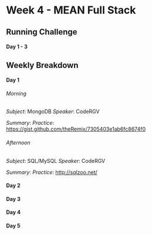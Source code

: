 # Week 4 - MEAN Full Stack

## Running Challenge
#### Day 1 - 3

## Weekly Breakdown

#### Day 1
###### Morning
*Subject*: MongoDB
*Speaker*: CodeRGV

*Summary*:
*Practice*: https://gist.github.com/theRemix/7305403e1ab6fc8674f0

###### Afternoon
*Subject*: SQL/MySQL
*Speaker*: CodeRGV

*Summary*:
*Practice*: http://sqlzoo.net/

#### Day 2

#### Day 3

#### Day 4

#### Day 5
